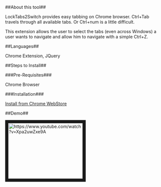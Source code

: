 ##About this tool##

LockTabs2Switch provides easy tabbing on Chrome browser. Ctrl+Tab travels through all available tabs. Or Ctrl+num is a little difficult.

This extension allows the user to select the tabs (even across Windows) a user wants to navigate and allow him to navigate with a simple Ctrl+Z.


##Languages##

Chrome Extension, JQuery
     
##Steps to Install##

###Pre-Requisites###

Chrome Browser

###Installation###
  
[Install from Chrome WebStore](https://chrome.google.com/webstore/detail/locktabs2switch/pllchchhoedgkdmhebopllldeendeoga)

##Demo##

<a href="http://www.youtube.com/watch?feature=player_embedded&v=Xpa2uwZxe9A" target="_blank">
<img src="http://img.youtube.com/vi/Xpa2uwZxe9A/0.jpg" alt="https://www.youtube.com/watch?v=Xpa2uwZxe9A" width="240" height="180" border="10" /></a>
